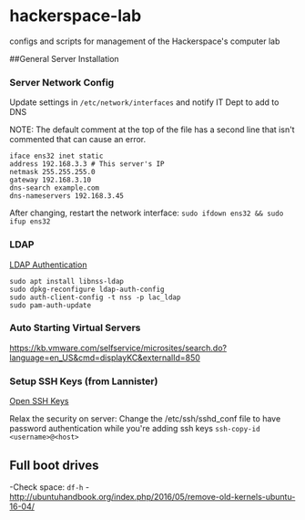 # hackerspace-lab
configs and scripts for management of the Hackerspace's computer lab

##General Server Installation

### Server Network Config
Update settings in `/etc/network/interfaces` and notify IT Dept to add to DNS 

NOTE: The default comment at the top of the file has a second line that isn't commented that can cause an error.
```
iface ens32 inet static
address 192.168.3.3 # This server's IP
netmask 255.255.255.0
gateway 192.168.3.10
dns-search example.com
dns-nameservers 192.168.3.45
```
After changing, restart the network interface: `sudo ifdown ens32 && sudo ifup ens32`
### LDAP
[LDAP Authentication](https://help.ubuntu.com/lts/serverguide/openldap-server.html#openldap-auth-config)
```
sudo apt install libnss-ldap
sudo dpkg-reconfigure ldap-auth-config
sudo auth-client-config -t nss -p lac_ldap
sudo pam-auth-update
```

### Auto Starting Virtual Servers
https://kb.vmware.com/selfservice/microsites/search.do?language=en_US&cmd=displayKC&externalId=850

### Setup SSH Keys (from Lannister)
[Open SSH Keys](https://help.ubuntu.com/community/SSH/OpenSSH/Keys)

Relax the security on server: Change the /etc/ssh/sshd_conf file to have password authentication while you're adding ssh keys
```ssh-copy-id <username>@<host>```

## Full boot drives

-Check space: `df-h`
-http://ubuntuhandbook.org/index.php/2016/05/remove-old-kernels-ubuntu-16-04/
